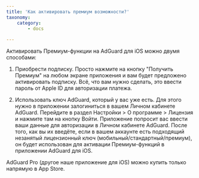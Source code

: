 ```yaml
---
title: 'Как активировать премиум возможности?'
taxonomy:
    category:
        - docs
   
---
```


Активировать Премиум-функции на AdGuard для iOS можно двумя способами:

1) Приобрести подписку. Просто нажмите на кнопку "Получить Премиум" на любом экране приложения и вам будет предложено активировать подписку. Всё, что вам нужно сделать, это ввести пароль от Apple ID для авторизации платежа.

2) Использовать ключ AdGuard, который у вас уже есть. Для этого нужно в приложении залогиниться в вашем Личном кабинете AdGuard.
Перейдите в раздел Настройки > О программе > Лицензия и нажмите там на кнопку Войти. Приложение попросит вас ввести ваши данные для авторизации в Личном кабинете AdGuard. После того, как вы их введёте, если в вашем аккаунте есть подходящий незанятый лицензионный ключ (мобильный/стандартный/премиум), он будет использован для активации Премиум-функций в приложении AdGuard для iOS. 

AdGuard Pro (другое наше приложение для iOS) можно купить только напрямую в App Store.